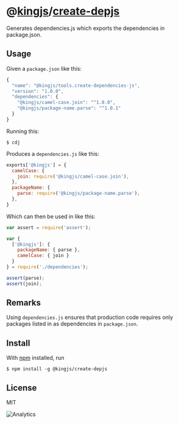 # @[kingjs][@kingjs]/[create-depjs][ns0]
Generates dependencies.js which exports the dependencies in package.json.
## Usage
Given a `package.json` like this:
```js
{
  "name": "@kingjs/tools.create-dependencies-js",
  "version": "1.0.0",
  "dependencies": {
    "@kingjs/camel-case.join": "^1.0.0",
    "@kingjs/package-name.parse": "^1.0.1"
  }
}

```
Running this:
```
$ cdj 
```
Produces a `dependencies.js` like this:
```js
exports['@kingjs'] = {
  camelCase: {
    join: require('@kingjs/camel-case.join'),
  },
  packageName: {
    parse: require('@kingjs/package-name.parse'),
  },
}
``` 
Which can then be used in like this:
```js
var assert = require('assert');

var { 
  ['@kingjs']: {
    packageName: { parse },
    camelCase: { join }
  }
} = require('./dependencies');

assert(parse);
assert(join);
``` 
## Remarks
Using `dependencies.js` ensures that production code requires only packages listed in as dependencies in `package.json`.
## Install
With [npm](https://npmjs.org/) installed, run
```
$ npm install -g @kingjs/create-depjs
```
## License
MIT

![Analytics](https://analytics.kingjs.net/create-depjs)

[@kingjs]: https://www.npmjs.com/package/kingjs
[ns0]: https://www.npmjs.com/package/@kingjs/create-depjs
